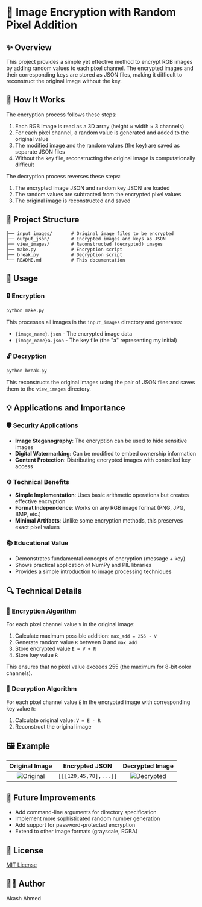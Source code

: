 # 🔐 Image Encryption with Random Pixel Addition

## ✨ Overview

This project provides a simple yet effective method to encrypt RGB images by adding random values to each pixel channel. The encrypted images and their corresponding keys are stored as JSON files, making it difficult to reconstruct the original image without the key.

## 🧩 How It Works

The encryption process follows these steps:

1. Each RGB image is read as a 3D array (height × width × 3 channels)
2. For each pixel channel, a random value is generated and added to the original value
3. The modified image and the random values (the key) are saved as separate JSON files
4. Without the key file, reconstructing the original image is computationally difficult

The decryption process reverses these steps:

1. The encrypted image JSON and random key JSON are loaded
2. The random values are subtracted from the encrypted pixel values
3. The original image is reconstructed and saved

## 📁 Project Structure

```
├── input_images/       # Original image files to be encrypted
├── output_json/        # Encrypted images and keys as JSON
├── view_images/        # Reconstructed (decrypted) images
├── make.py             # Encryption script
├── break.py            # Decryption script
└── README.md           # This documentation
```

## 🚀 Usage

### 🔒 Encryption

```bash
python make.py
```

This processes all images in the `input_images` directory and generates:
- `{image_name}.json` - The encrypted image data
- `{image_name}a.json` - The key file (the "a" representing my initial)

### 🔓 Decryption

```bash
python break.py
```

This reconstructs the original images using the pair of JSON files and saves them to the `view_images` directory.

## 💡 Applications and Importance

### 🛡️ Security Applications

- **Image Steganography**: The encryption can be used to hide sensitive images
- **Digital Watermarking**: Can be modified to embed ownership information
- **Content Protection**: Distributing encrypted images with controlled key access

### ⚙️ Technical Benefits

- **Simple Implementation**: Uses basic arithmetic operations but creates effective encryption
- **Format Independence**: Works on any RGB image format (PNG, JPG, BMP, etc.)
- **Minimal Artifacts**: Unlike some encryption methods, this preserves exact pixel values

### 📚 Educational Value

- Demonstrates fundamental concepts of encryption (message + key)
- Shows practical application of NumPy and PIL libraries
- Provides a simple introduction to image processing techniques

## 🔍 Technical Details

### 🧮 Encryption Algorithm

For each pixel channel value `V` in the original image:
1. Calculate maximum possible addition: `max_add = 255 - V`
2. Generate random value `R` between 0 and `max_add`
3. Store encrypted value `E = V + R`
4. Store key value `R`

This ensures that no pixel value exceeds 255 (the maximum for 8-bit color channels).

### 🔄 Decryption Algorithm

For each pixel channel value `E` in the encrypted image with corresponding key value `R`:
1. Calculate original value: `V = E - R`
2. Reconstruct the original image

## 🖼️ Example

Original Image | Encrypted JSON | Decrypted Image
:------------:|:--------------:|:---------------:
![Original](https://via.placeholder.com/150?text=Original) | `[[[120,45,78],...]]` | ![Decrypted](https://via.placeholder.com/150?text=Decrypted)

## 🔮 Future Improvements

- Add command-line arguments for directory specification
- Implement more sophisticated random number generation
- Add support for password-protected encryption
- Extend to other image formats (grayscale, RGBA)

## 📜 License

[MIT License](LICENSE)

## 👨‍💻 Author

Akash Ahmed
